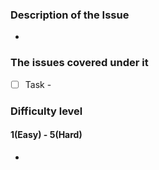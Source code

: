 ### Description of the Issue
*

### The issues covered under it
- [ ] Task - 

### Difficulty level
#### 1(Easy) - 5(Hard)
*